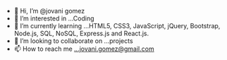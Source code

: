 - 👋 Hi, I’m @jovani gomez
- 👀 I’m interested in ...Coding 
- 🌱 I’m currently learning ...HTML5, CSS3, JavaScript, jQuery, Bootstrap, Node.js, SQL, NoSQL, Express.js and React.js. 
- 💞️ I’m looking to collaborate on ...projects 
- 📫 How to reach me ...jovani.gomez@gmail.com

<!---
jovanigomez/jovanigomez is a ✨ special ✨ repository because its `README.md` (this file) appears on your GitHub profile.
You can click the Preview link to take a look at your changes.
--->

